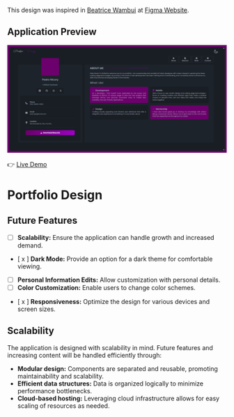 This design was inspired in [Beatrice Wambui](https://www.figma.com/community/file/1264680769254941322) at [Figma Website](https://www.figma.com).


## Application Preview


<img alt='Live Demo ScreenShot' src="/.github/image/PreviewImage.png"/>


👉 [Live Demo](portfolio-design-sigma-dun.vercel.app/)


# Portfolio Design

## Future Features

* [  ] **Scalability:** Ensure the application can handle growth and increased demand.
* [ x ] **Dark Mode:** Provide an option for a dark theme for comfortable viewing.
* [  ] **Personal Information Edits:** Allow customization with personal details.
* [  ] **Color Customization:** Enable users to change color schemes.
* [ x ] **Responsiveness:** Optimize the design for various devices and screen sizes.


## Scalability

The application is designed with scalability in mind.  Future features and increasing content will be handled efficiently through:

* **Modular design:** Components are separated and reusable, promoting maintainability and scalability.
* **Efficient data structures:**  Data is organized logically to minimize performance bottlenecks.
* **Cloud-based hosting:**  Leveraging cloud infrastructure allows for easy scaling of resources as needed.

